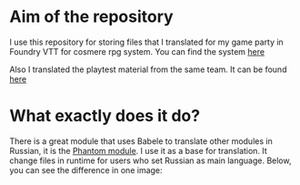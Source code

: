 # Aim of the repository
I use this repository for storing files that I translated for my game party in Foundry VTT for cosmere rpg system. You can find the system [here](https://github.com/the-metalworks/cosmere-rpg)

Also I translated the playtest material from the same team. It can be found [here](https://github.com/the-metalworks/cosmere-rpg-worlds)

# What exactly does it do?
There is a great module that uses Babele to translate other modules in Russian, it is the [Phantom module](https://github.com/phenomen/foundry-vtt-ru). I use it as a base for translation. It change files in runtime for users who set Russian as main language. Below, you can see the difference in one image:
